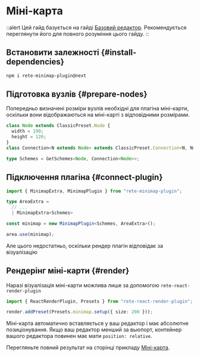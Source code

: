# Міні-карта

::alert
Цей гайд базується на гайді [Базовий редактор](/uk/docs/guides/basic). Рекомендується переглянути його для повного розуміння цього гайду.
::

## Встановити залежності {#install-dependencies}

```bash
npm i rete-minimap-plugin@next
```

## Підготовка вузлів {#prepare-nodes}

Попередньо визначені розміри вузлів необхідні для плагіна міні-карти, оскільки вони відображаються на міні-карті з відповідними розмірами.

```ts
class Node extends ClassicPreset.Node {
  width = 190;
  height = 120;
}
class Connection<N extends Node> extends ClassicPreset.Connection<N, N> {}

type Schemes = GetSchemes<Node, Connection<Node>>;
```

## Підключення плагіна {#connect-plugin}

```ts
import { MinimapExtra, MinimapPlugin } from "rete-minimap-plugin";

type AreaExtra =
  // ...
  | MinimapExtra<Schemes>

const minimap = new MinimapPlugin<Schemes, AreaExtra>();

area.use(minimap);
```

Але цього недостатньо, оскільки рендер плагін відповідає за візуалізацію

## Рендерінг міні-карти {#render}

Наразі візуалізація міні-карти можлива лише за допомогою `rete-react-render-plugin`

```ts
import { ReactRenderPlugin, Presets } from "rete-react-render-plugin";

render.addPreset(Presets.minimap.setup({ size: 200 }));
```

Міні-карта автоматично вставляється у ваш редактор і має абсолютне позиціонування. Якщо ваш редактор менший за вьюпорт, контейнер вашого редактора повинен має мати `position: relative`.

Перегляньте повний результат на сторінці прикладу [Міні-карта](/uk/examples/minimap).
